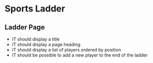 # Sports Ladder

## Ladder Page
+ IT should display a title
+ IT should display a page heading
+ IT should display a list of players ordered by position
+ IT should be possible to add a new player to the end of the ladder

